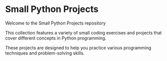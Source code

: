 # Small Python Projects

Welcome to the Small Python Projects repository

This collection features a variety of small coding exercises and projects that cover different concepts in Python programming. 

These projects are designed to help you practice various programming techniques and problem-solving skills.
